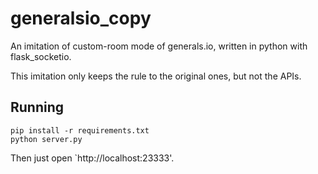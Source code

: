 # generalsio_copy
An imitation of custom-room mode of generals.io, written in python with flask_socketio.

This imitation only keeps the rule to the original ones, but not the APIs.

## Running
```shell
pip install -r requirements.txt
python server.py
```

Then just open `http://localhost:23333'.
